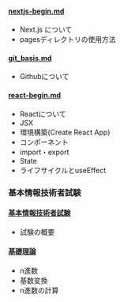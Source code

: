 #### [nextjs-begin.md](nextjs-begin.md)
- Next.js について
- pagesディレクトリの使用方法

#### [git_basis.md](git_basis.md)
- Githubについて

#### [react-begin.md](react-begin.md)
- Reactについて
- JSX
- 環境構築(Create React App)
- コンポーネント
- import・export
- State
- ライフサイクルとuseEffect

### 基本情報技術者試験
#### [基本情報技術者試験](基本情報技術者試験/基本情報技術者試験.md)
- 試験の概要
#### [基礎理論](基本情報技術者試験/基礎理論.md)
- n進数
- 基数変換
- n進数の計算
